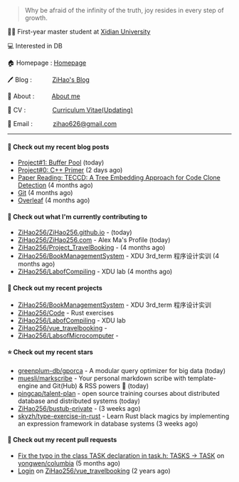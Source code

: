> Why be afraid of the infinity of the truth, joy resides in every step of growth.

🧑‍🎓 First-year master student at [Xidian University](https://www.xidian.edu.cn/)

💻 Interested in DB

🏠 Homepage : [Homepage](https://zihao256.github.io/ZiHao256.com/)

🖊️ Blog : &emsp;&emsp;&emsp;[ZiHao's Blog](https://zihao256.github.io/)

👤 About : &ensp;&emsp;&emsp;[About me](https://zihao256.github.io/about/)

📄 CV : &emsp;&emsp;&emsp;&emsp;[Curriculum Vitae(Updating)](https://zihao256.github.io/ZiHao256.com/Awesome_CV.pdf)

📮 Email : &emsp;&emsp;&emsp;[zihao626@gmail.com](mailto:zihao626@gmail.com)

---

#### 📜 Check out my recent blog posts

- [Project#1: Buffer Pool](https://zihao256.github.io/p/1c228cd6.html) (today)
- [Project#0: C&#43;&#43; Primer](https://zihao256.github.io/p/6fa5e9a2.html) (2 days ago)
- [Paper Reading: TECCD: A Tree Embedding Approach for Code Clone Detection](https://zihao256.github.io/p/42c77a0c.html) (4 months ago)
- [Git](https://zihao256.github.io/p/69c3279c.html) (4 months ago)
- [Overleaf](https://zihao256.github.io/p/26d71884.html) (4 months ago)

#### 👷 Check out what I'm currently contributing to

- [ZiHao256/ZiHao256.github.io](https://github.com/ZiHao256/ZiHao256.github.io) -  (today)
- [ZiHao256/ZiHao256.com](https://github.com/ZiHao256/ZiHao256.com) - Alex Ma&#39;s Profile (today)
- [ZiHao256/Project_TravelBooking](https://github.com/ZiHao256/Project_TravelBooking) -  (4 months ago)
- [ZiHao256/BookManagementSystem](https://github.com/ZiHao256/BookManagementSystem) - XDU 3rd_term 程序设计实训 (4 months ago)
- [ZiHao256/LabofCompiling](https://github.com/ZiHao256/LabofCompiling) - XDU lab (4 months ago)

#### 🌱 Check out my recent projects

- [ZiHao256/BookManagementSystem](https://github.com/ZiHao256/BookManagementSystem) - XDU 3rd_term 程序设计实训
- [ZiHao256/Code](https://github.com/ZiHao256/Code) - Rust exercises
- [ZiHao256/LabofCompiling](https://github.com/ZiHao256/LabofCompiling) - XDU lab
- [ZiHao256/vue_travelbooking](https://github.com/ZiHao256/vue_travelbooking) - 
- [ZiHao256/LabsofMicrocomputer](https://github.com/ZiHao256/LabsofMicrocomputer) - 

#### ⭐ Check out my recent stars

- [greenplum-db/gporca](https://github.com/greenplum-db/gporca) - A modular query optimizer for big data (today)
- [muesli/markscribe](https://github.com/muesli/markscribe) - Your personal markdown scribe with template-engine and Git(Hub) &amp; RSS powers 📜 (today)
- [pingcap/talent-plan](https://github.com/pingcap/talent-plan) - open source training courses about distributed database and distributed systems (today)
- [ZiHao256/bustub-private](https://github.com/ZiHao256/bustub-private) -  (3 weeks ago)
- [skyzh/type-exercise-in-rust](https://github.com/skyzh/type-exercise-in-rust) - Learn Rust black magics by implementing an expression framework in database systems (3 weeks ago)

#### 🔨 Check out my recent pull requests

- [Fix the typo in the class TASK declaration in task.h: TASKS -&gt; TASK](https://github.com/yongwen/columbia/pull/3) on [yongwen/columbia](https://github.com/yongwen/columbia) (5 months ago)
- [Login](https://github.com/ZiHao256/vue_travelbooking/pull/1) on [ZiHao256/vue_travelbooking](https://github.com/ZiHao256/vue_travelbooking) (2 years ago)
